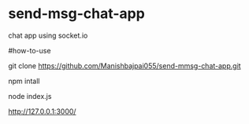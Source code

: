 # send-msg-chat-app
chat app using socket.io 

#how-to-use 

git clone https://github.com/Manishbajpai055/send-mmsg-chat-app.git

npm intall

node index.js

http://127.0.0.1:3000/






